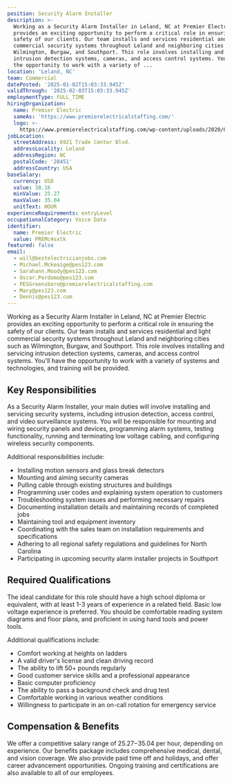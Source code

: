 ```yaml
---
position: Security Alarm Installer
description: >-
  Working as a Security Alarm Installer in Leland, NC at Premier Electric
  provides an exciting opportunity to perform a critical role in ensuring the
  safety of our clients. Our team installs and services residential and light
  commercial security systems throughout Leland and neighboring cities such as
  Wilmington, Burgaw, and Southport. This role involves installing and servicing
  intrusion detection systems, cameras, and access control systems. You'll have
  the opportunity to work with a variety of ...
location: 'Leland, NC'
team: Commercial
datePosted: '2025-01-02T15:03:33.945Z'
validThrough: '2025-02-03T15:03:33.945Z'
employmentType: FULL_TIME
hiringOrganization:
  name: Premier Electric
  sameAs: 'https://www.premierelectricalstaffing.com/'
  logo: >-
    https://www.premierelectricalstaffing.com/wp-content/uploads/2020/05/Premier-Electrical-Staffing-logo.png
jobLocation:
  streetAddress: 6921 Trade Center Blvd.
  addressLocality: Leland
  addressRegion: NC
  postalCode: '28451'
  addressCountry: USA
baseSalary:
  currency: USD
  value: 30.16
  minValue: 25.27
  maxValue: 35.04
  unitText: HOUR
experienceRequirements: entryLevel
occupationalCategory: Voice Data
identifier:
  name: Premier Electric
  value: PREMc4sxtk
featured: false
email:
  - will@bestelectricianjobs.com
  - Michael.Mckeaige@pes123.com
  - Sarahann.Moody@pes123.com
  - Oscar.Perdomo@pes123.com
  - PESGreensboro@premierelectricalstaffing.com
  - Mary@pes123.com
  - Dennis@pes123.com
---
```




Working as a Security Alarm Installer in Leland, NC at Premier Electric provides an exciting opportunity to perform a critical role in ensuring the safety of our clients. Our team installs and services residential and light commercial security systems throughout Leland and neighboring cities such as Wilmington, Burgaw, and Southport. This role involves installing and servicing intrusion detection systems, cameras, and access control systems. You'll have the opportunity to work with a variety of systems and technologies, and training will be provided.

## Key Responsibilities
As a Security Alarm Installer, your main duties will involve installing and servicing security systems, including intrusion detection, access control, and video surveillance systems. You will be responsible for mounting and wiring security panels and devices, programming alarm systems, testing functionality, running and terminating low voltage cabling, and configuring wireless security components. 

Additional responsibilities include:
- Installing motion sensors and glass break detectors
- Mounting and aiming security cameras
- Pulling cable through existing structures and buildings
- Programming user codes and explaining system operation to customers
- Troubleshooting system issues and performing necessary repairs
- Documenting installation details and maintaining records of completed jobs
- Maintaining tool and equipment inventory
- Coordinating with the sales team on installation requirements and specifications
- Adhering to all regional safety regulations and guidelines for North Carolina
- Participating in upcoming security alarm installer projects in Southport

## Required Qualifications
The ideal candidate for this role should have a high school diploma or equivalent, with at least 1-3 years of experience in a related field. Basic low voltage experience is preferred. You should be comfortable reading system diagrams and floor plans, and proficient in using hand tools and power tools. 

Additional qualifications include:
- Comfort working at heights on ladders
- A valid driver's license and clean driving record
- The ability to lift 50+ pounds regularly
- Good customer service skills and a professional appearance
- Basic computer proficiency
- The ability to pass a background check and drug test
- Comfortable working in various weather conditions
- Willingness to participate in an on-call rotation for emergency service

## Compensation & Benefits
We offer a competitive salary range of $25.27-$35.04 per hour, depending on experience. Our benefits package includes comprehensive medical, dental, and vision coverage. We also provide paid time off and holidays, and offer career advancement opportunities. Ongoing training and certifications are also available to all of our employees.
